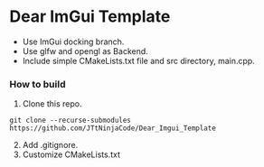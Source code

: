 # Dear ImGui Template
- Use ImGui docking branch.
- Use glfw and opengl as Backend.
- Include simple CMakeLists.txt file and src directory, main.cpp.

### How to build
1. Clone this repo.
```
git clone --recurse-submodules https://github.com/JTtNinjaCode/Dear_Imgui_Template
```
2. Add .gitignore.
3. Customize CMakeLists.txt